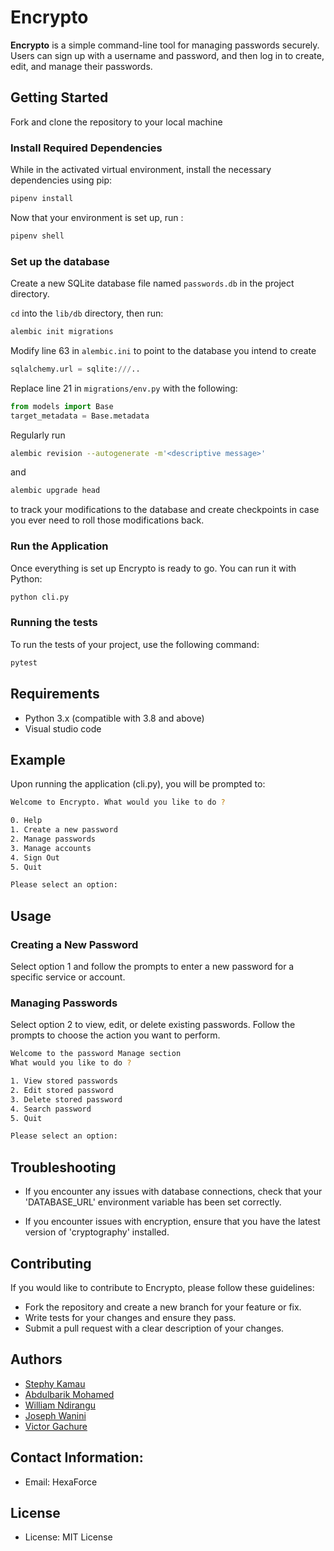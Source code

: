 # Encrypto
**Encrypto** is a simple command-line tool for managing passwords securely. Users can sign up with a username and password, and then log in to create, edit, and manage their passwords.

## Getting Started
Fork and clone the repository to your local machine

### Install Required Dependencies
While in the activated virtual environment, install the necessary dependencies using pip:
```bash
pipenv install
```
Now that your environment is set up, run : 
```bash
pipenv shell
```

### Set up the database
Create a new SQLite database file named `passwords.db` in the project directory.

`cd` into the `lib/db` directory, then run:
```bash
alembic init migrations
```
Modify line 63 in `alembic.ini` to point to the database you intend to create
```py
sqlalchemy.url = sqlite:///..
```
Replace line 21 in `migrations/env.py` with the following:
```py
from models import Base
target_metadata = Base.metadata
```
Regularly run 
```bash
alembic revision --autogenerate -m'<descriptive message>'
``` 
and
```bash
alembic upgrade head
```
to track your modifications to the database and create checkpoints in case you ever need to roll those modifications back.

### Run the Application
Once everything is set up Encrypto is ready to go. You can run it with Python:
```bash
python cli.py
```

### Running the tests 
To run the tests of your project, use the following command:
```bash
pytest
```

## Requirements
- Python 3.x (compatible with 3.8 and above)
- Visual studio code

## Example
Upon running the application (cli.py), you will be prompted to:
```bash
Welcome to Encrypto. What would you like to do ?

0. Help
1. Create a new password
2. Manage passwords
3. Manage accounts
4. Sign Out
5. Quit

Please select an option:
```

## Usage
### Creating a New Password
Select option 1 and follow the prompts to enter a new password for a specific service or account.

### Managing Passwords
Select option 2 to view, edit, or delete existing passwords. Follow the prompts to choose the action you want to perform.
```bash
Welcome to the password Manage section
What would you like to do ?

1. View stored passwords
2. Edit stored password
3. Delete stored password
4. Search password
5. Quit

Please select an option:
```

## Troubleshooting
- If you encounter any issues with database connections, check that your 'DATABASE_URL' environment variable has been set correctly.

- If you encounter issues with encryption, ensure that you have the latest version of 'cryptography' installed.

## Contributing
If you would like to contribute to Encrypto, please follow these guidelines:

- Fork the repository and create a new branch for your feature or fix.
- Write tests for your changes and ensure they pass.
- Submit a pull request with a clear description of your changes.

## Authors
- [Stephy Kamau](https://github.com/KWSTEPHY)
- [Abdulbarik Mohamed](https://github.com/Abdulbariky)
- [William Ndirangu](https://github.com/will-wagura)
- [Joseph Wanini](https://github.com/jwathika)
- [Victor Gachure](https://github.com/Gachure)

## Contact Information:

- Email: HexaForce

## License
- License: MIT License
